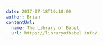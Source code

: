 ```yaml
---
date: 2017-07-18T10:10:00
author: Brian
contentUrl: 
  name: The Library of Babel
  url: https://libraryofbabel.info/
---
```

